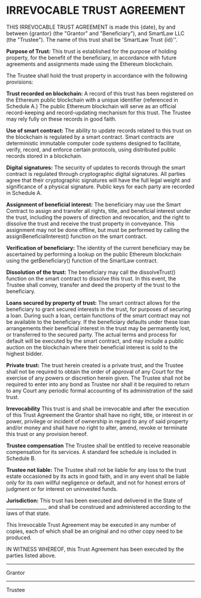 # IRREVOCABLE TRUST AGREEMENT

THIS IRREVOCABLE TRUST AGREEMENT is made this {date}, by and between {grantor} (the "Grantor" and "Beneficiary"), and SmartLaw LLC (the "Trustee"). The name of this trust shall be 'SmartLaw Trust {id}''.

**Purpose of Trust:** This trust is established for the purpose of holding property, for the benefit of the beneficiary, in accordance with future agreements and assignments made using the Ethereum blockchain.

The Trustee shall hold the trust property in accordance with the following provisions:

**Trust recorded on blockchain:** A record of this trust has been registered on the Ethereum public blockchain with a unique identifier (referenced in Schedule A.) The public Ethereum blockchain will serve as an official record-keeping and record-updating mechanism for this trust. The Trustee may rely fully on these records in good faith.

**Use of smart contract:** The ability to update records related to this trust on the blockchain is regulated by a smart contract. Smart contracts are deterministic immutable computer code systems designed to facilitate, verify, record, and enforce certain protocols, using distributed public records stored in a blockchain.

**Digital signatures:** The security of updates to records through the smart contract is regulated through cryptographic digital signatures. All parties agree that their cryptographic signatures will have the full legal weight and significance of a physical signature. Public keys for each party are recorded in Schedule A.

**Assignment of beneficial interest:** The beneficiary may use the Smart Contract to assign and transfer all rights, title, and beneficial interest under the trust, including the powers of direction and revocation, and the right to dissolve the trust and receive the trust property in conveyance. This assignment may not be done offline, but must be performed by calling the assignBeneficialInterest() function on the smart contract.

**Verification of beneficiary:** The identity of the current beneficiary may be ascertained by performing a lookup on the public Ethereum blockchain using the getBeneficiary() function of the SmartLaw contract.

**Dissolution of the trust:** The beneficiary may call the dissolveTrust() function on the smart contract to dissolve this trust. In this event, the Trustee shall convey, transfer and deed the property of the trust to the beneficiary.

**Loans secured by property of trust:** The smart contract allows for the beneficiary to grant secured interests in the trust, for purposes of securing a loan. During such a loan, certain functions of the smart contract may not be available to the beneficiary. If the beneficiary defaults under these loan arrangements their beneficial interest in the trust may be permanently lost, or transferred to the secured party. The actual terms and process for default will be executed by the smart contract, and may include a public auction on the blockchain where their beneficial interest is sold to the highest bidder.

**Private trust:** The trust herein created is a private trust, and the Trustee shall not be required to obtain the order of approval of any Court for the exercise of any powers or discretion herein given.  The Trustee shall not be required to enter into any bond as Trustee nor shall it be required to return to any Court any periodic formal accounting of its administration of the said trust.

**Irrevocability** This trust is and shall be irrevocable and after the execution of this Trust Agreement the Grantor shall have no right, title, or interest in or power, privilege or incident of ownership in regard to any of said property and/or money and shall have no right to alter, amend, revoke or terminate this trust or any provision hereof.

**Trustee compensation** The Trustee shall be entitled to receive reasonable compensation for its services. A standard fee schedule is included in Schedule B.

**Trustee not liable:** The Trustee shall not be liable for any loss to the trust estate occasioned by its acts in good faith, and in any event shall be liable only for its own willful negligence or default, and not for honest errors of judgment or for interest on uninvested funds.

**Jurisdiction:** This trust has been executed and delivered in the State of _________________ and shall be construed and administered according to the laws of that state.

This Irrevocable Trust Agreement may be executed in any number of copies, each of which shall be an original and no other copy need to be produced.

IN WITNESS WHEREOF, this Trust Agreement has been executed by the parties listed above.


__________________________________
Grantor


__________________________________
Trustee
